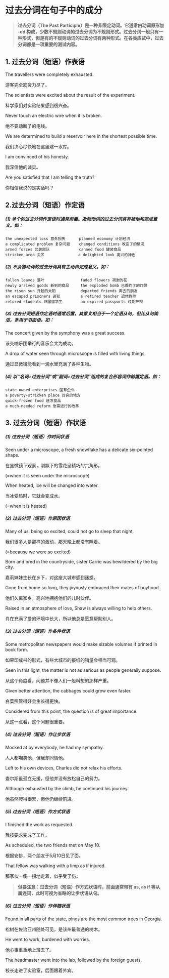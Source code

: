 # 过去分词在句子中的成分

> **过去分词（The Past Participle）是一种非限定动词。它通常由动词原形加 -ed 构成，少数不规则动词的过去分词为不规则形式。过去分词一般只有一种形式，但是有的不规则动词的过去分词有两种形式。在各类应试中，过去分词都是一项重要的测试内容。**



## 1. 过去分词（短语）作表语

The travellers were completely exhausted.

游客完全筋疲力尽了。

The scientists were excited about the result of the experiment.

科学家们对实验结果感到很兴奋。

Never touch an electric wire when it is broken.

绝不要动断了的电线。

We are determined to build a reservoir here in the shortest possible time.

我们决心尽快地在这里建一水库。

I am convinced of his honesty. 

我深信他的诚实。

Are you satisfied that I am telling the truth?

你相信我说的是实话吗？



## 2.过去分词（短语）作定语

##### (1) 单个的过去分词作定语时通常前置。及物动词的过去分词具有被动和完成意义。如： 

```
the unexpected loss 意外损失      planned economy 计划经济 
a complicated problem 复杂问题    changed conditions 改变了的情况 
armed forces 武装部队             canned food 罐装食品 
stricken area 灾区               a delighted look 高兴的神色 
```



##### (2) 不及物动词的过去分词具有主动和完成意义。如： 

```
fallen leaves 落叶                faded flowers 凋谢的花 
newly arrived goods 新到的商品     the exploded bomb 已爆炸了的炸弹 
the risen sun 升起的太阳           departed friends 离去的朋友 
an escaped prisoners 逃犯         a retired teacher 退休教师 
retured students 归国留学生        an expired passports 过期护照 
```



##### (3) 过去分词短语作定语时通常后置，其意义相当于一个定语从句，但比从句简洁，多用于书面语。如：

The concert given by the symphony was a great success.

该交响乐团举行的音乐会大为成功。

A drop of water seen through microscope is filled with living things.

通过显微镜能看到一滴水里充满了各种生物。



##### (4) 以“名词+过去分词”或“副词+过去分词”组成的复合形容词作前置定语。如：

```
state-owned enterprises 国有企业
a poverty-stricken place 贫穷的地方
quick-frozen food 速冻食品
a much-needed reform 急需进行的改革
```



## 3. 过去分词（短语）作状语

##### (1) 过去分词（短语）作时间状语 

Seen under a microscope, a fresh snowflake has a delicate six-pointed shape.

在显微镜下观察，刚飘下的雪花呈精巧的六角形。

(=when it is seen under the microscope)

When heated, ice will be changed into water.

当冰受热时，它就会变成水。

(=when it is heated) 



##### (2) 过去分词（短语）作原因状语

Many of us, being so excited, could not go to sleep that night.

我们很多人是那样的激动，那天晚上都没有睡着。

(=because we were so excited)

Born and bred in the countryside, sister Carrie was bewildered by the big city.

嘉莉妹妹生长在乡下，对这座大城市感到迷惑。

Gone from home so long, they joyously embraced their mates of boyhood.

他们久离家乡，高兴地拥抱他们的儿时伙伴。

Raised in an atmosphere of love, Shaw is always willing to help others.

肖在充满了爱的环境中长大，所以他总是愿意帮助别人。 



##### (3) 过去分词（短语）作条件状语

Some metropolitan newspapers would make sizable volumes if printed in book form.

如果印成书的形式，有些大城市的报纸的销量会相当可观。

Seen in this light, the matter is not as serious as people generally suppose.

从这个角度看，问题并不像人们一般料想的那样严重。

Given better attention, the cabbages could grow even faster.

白菜照管得好会生长得更快。

Considered from this point, the question is of great importance.

从这一点看，这个问题很重要。



##### (4) 过去分词（短语）作让步状语

Mocked at by everybody, he had my sympathy.

人人都嘲笑他，但我却同情他。

Left to his own devices, Charles did not relax his efforts.

查尔斯虽孤立无援，但他并没有放松自己的努力。

Although exhausted by the climb, he continued his journey.

他虽然爬得很累，但他仍继续前进。



##### (5) 过去分词（短语）作方式状语

I finished the work as requested.

我按要求完成了工作。

As scheduled, the two friends met on May 10.

根据安排，两个朋友于5月10日见了面。

That fellow was walking with a limp as if injured. 

那家伙一瘸一拐地走着，似乎受了伤。

> **但要注意：过去分词（短语）作方式状语时，前面通常带有 as, as if 等从属连词，此时可视为省略的让步状语从句。**



##### (6) 过去分词（短语）作伴随状语

Found in all parts of the state, pines are the most common trees in Georgia.

松树在佐治亚州随处可见，是该州最普通的树木。

He went to work, burdened with worries. 

他心事重重地上班去了。

The headmaster went into the lab, followed by the foreign guests.

校长走进了实验室，后面跟着外宾。 

